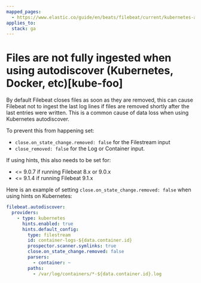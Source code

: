 ```yaml
---
mapped_pages:
  - https://www.elastic.co/guide/en/beats/filebeat/current/kubernetes-autodiscover.html
applies_to:
  stack: ga
---
```


# Files are not fully ingested when using autodiscover (Kubernetes, Docker, etc)[kube-foo]

By default Filebeat closes files as soon as they are removed, this can
cause Filebeat not to ingest the last log lines if files are removed
shortly after the last entries were written. This is a common cause of
data loss when using Kubernetes autodiscover.

To prevent this from happening set:
- `close.on_state_change.removed: false` for the Filestream input
- `close_removed: false` for the Log or Container input.

If using hints, this also needs to be set for:
 - <= 9.0.7 if running Filebeat 8.x or 9.0.x
 - <= 9.1.4 if running Filebeat 9.1.x

Here is an example of setting `close.on_state_change.removed: false`
when using hints on Kubernetes:
```yaml
filebeat.autodiscover:
  providers:
    - type: kubernetes
      hints.enabled: true
      hints.default_config:
        type: filestream
        id: container-logs-${data.container.id}
        prospector.scanner.symlinks: true
        close.on_state_change.removed: false
        parsers:
          - container: ~
        paths:
          - /var/log/containers/*-${data.container.id}.log
```
